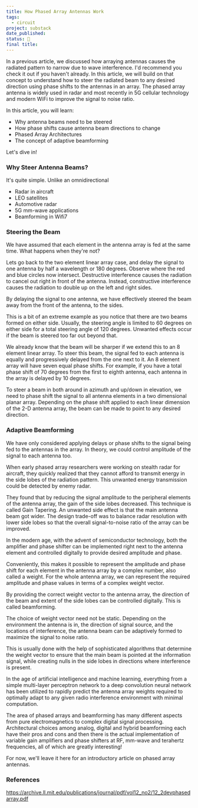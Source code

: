 ```yaml
---
title: How Phased Array Antennas Work
tags:
  - circuit
project: substack
date_published: 
status: 🚧
final title:
---
```

In a previous article, we discussed how arraying antennas causes the radiated pattern to narrow due to wave interference. I'd recommend you check it out if you haven't already. In this article, we will build on that concept to understand how to steer the radiated beam to any desired direction using phase shifts to the antennas in an array. The phased array antenna is widely used in radar and most recently in 5G cellular technology and modern WiFi to improve the signal to noise ratio.

In this article, you will learn:

- Why antenna beams need to be steered
- How phase shifts cause antenna beam directions to change
- Phased Array Architectures
- The concept of adaptive beamforming

Let's dive in!

### Why Steer Antenna Beams?

It's quite simple. Unlike an omnidirectional 

- Radar in aircraft
- LEO satellites
- Automotive radar
- 5G mm-wave applications
- Beamforming in Wifi7

### Steering the Beam

We have assumed that each element in the antenna array is fed at the same time. What happens when they're not?

Lets go back to the two element linear array case, and delay the signal to one antenna by half a wavelength or 180 degrees. Observe where the red and blue circles now intersect. Destructive interference causes the radiation to cancel out right in front of the antenna. Instead, constructive interference causes the radiation to double up on the left and right sides.

By delaying the signal to one antenna, we have effectively steered the beam away from the front of the antenna, to the sides.

This is a bit of an extreme example as you notice that there are two beams formed on either side. Usually, the steering angle is limited to 60 degrees on either side for a total steering angle of 120 degrees. Unwanted effects occur if the beam is steered too far out beyond that.

We already know that the beam will be sharper if we extend this to an 8 element linear array. To steer this beam, the signal fed to each antenna is equally and progressively delayed from the one next to it. An 8 element array will have seven equal phase shifts. For example, if you have a total phase shift of 70 degrees from the first to eighth antenna, each antenna in the array is delayed by 10 degrees.

To steer a beam in both around in azimuth and up/down in elevation, we need to phase shift the signal to all antenna elements in a two dimensional planar array. Depending on the phase shift applied to each linear dimension of the 2-D antenna array, the beam can be made to point to any desired direction.

### Adaptive Beamforming

We have only considered applying delays or phase shifts to the signal being fed to the antennas in the array. In theory, we could control amplitude of the signal to each antenna too. 

When early phased array researchers were working on stealth radar for aircraft, they quickly realized that they cannot afford to transmit energy in the side lobes of the radiation pattern. This unwanted energy transmission could be detected by enemy radar. 

They found that by reducing the signal amplitude to the peripheral elements of the antenna array, the gain of the side lobes decreased. This technique is called Gain Tapering. An unwanted side effect is that the main antenna beam got wider. The design trade-off was to balance radar resolution with lower side lobes so that the overall signal-to-noise ratio of the array can be improved.

In the modern age, with the advent of semiconductor technology, both the amplifier and phase shifter can be implemented right next to the antenna element and controlled digitally to provide desired amplitude and phase.

Conveniently, this makes it possible to represent the amplitude and phase shift for each element in the antenna array by a complex number, also called a weight. For the whole antenna array, we can represent the required amplitude and phase values in terms of a complex weight vector.

By providing the correct weight vector to the antenna array, the direction of the beam and extent of the side lobes can be controlled digitally. This is called beamforming.

The choice of weight vector need not be static. Depending on the environment the antenna is in, the direction of signal source, and the locations of interference, the antenna beam can be adaptively formed to maximize the signal to noise ratio.

This is usually done with the help of sophisticated algorithms that determine the weight vector to ensure that the main beam is pointed at the information signal, while creating nulls in the side lobes in directions where interference is present.

In the age of artificial intelligence and machine learning, everything from a simple multi-layer perceptron network to a deep convolution neural network has been utilized to rapidly predict the antenna array weights required to optimally adapt to any given radio interference environment with minimal computation.

The area of phased arrays and beamforming has many different aspects from pure electromagnetics to complex digital signal processing. Architectural choices among analog, digital and hybrid beamforming each have their pros and cons and then there is the actual implementation of variable gain amplifiers and phase shifters at RF, mm-wave and terahertz frequencies, all of which are greatly interesting!

For now, we'll leave it here for an introductory article on phased array antennas.



### References

https://archive.ll.mit.edu/publications/journal/pdf/vol12_no2/12_2devphasedarray.pdf

